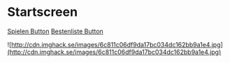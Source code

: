 # Startscreen #

[Spielen Button](Spielen.md)
[Bestenliste Button](Bestenliste.md)

![http://cdn.imghack.se/images/6c811c06df9da17bc034dc162bb9a1e4.jpg](http://cdn.imghack.se/images/6c811c06df9da17bc034dc162bb9a1e4.jpg)